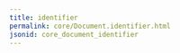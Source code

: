 ```yaml
---
title: identifier
permalink: core/Document.identifier.html
jsonid: core_document_identifier
---
```

